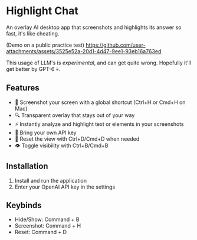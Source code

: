 # Highlight Chat
An overlay AI desktop app that screenshots and highlights its answer so fast, it's like cheating.

(Demo on a public practice test)
https://github.com/user-attachments/assets/3525e52a-20d1-4d47-9ee1-93eb16a763ed


This usage of LLM's is *experimental*, and can get quite wrong. Hopefully it'll get better by GPT-6 💀.

## Features
- 📸 Screenshot your screen with a global shortcut (Ctrl+H or Cmd+H on Mac)
- 🔍 Transparent overlay that stays out of your way
- ⚡ Instantly analyze and highlight text or elements in your screenshots
- 🔑 Bring your own API key
- 🔄 Reset the view with Ctrl+D/Cmd+D when needed
- 👁️ Toggle visibility with Ctrl+B/Cmd+B

## Installation
1. Install and run the application
2. Enter your OpenAI API key in the settings

## Keybinds
- Hide/Show: Command + B
- Screenshot: Command + H
- Reset: Command + D